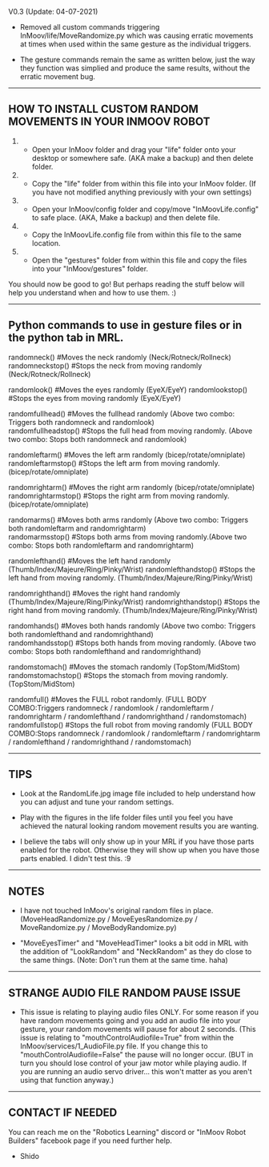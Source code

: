 V0.3 (Update: 04-07-2021)
- Removed all custom commands triggering InMoov/life/MoveRandomize.py which was causing erratic movements at times when used within the same gesture as the individual triggers.

- The gesture commands remain the same as written below, just the way they function was simplied and produce the same results, without the erratic movement bug.  
-----------------------------------------------------------
HOW TO INSTALL CUSTOM RANDOM MOVEMENTS IN YOUR INMOOV ROBOT
-----------------------------------------------------------
1) - Open your InMoov folder and drag your "life" folder onto your desktop or somewhere safe. (AKA make a backup) and then delete folder.

2) - Copy the "life" folder from within this file into your InMoov folder. (If you have not modified anything previously with your own settings)

3) - Open your InMoov/config folder and copy/move "InMoovLife.config" to safe place. (AKA, Make a backup) and then delete file.

4) - Copy the InMoovLife.config file from within this file to the same location.

5) - Open the "gestures" folder from within this file and copy the files into your "InMoov/gestures" folder.

You should now be good to go! But perhaps reading the stuff below will help you understand when and how to use them. :)

------------------------------------------------------------------------------------------
Python commands to use in gesture files or in the python tab in MRL.
------------------------------------------------------------------------------------------
randomneck()   #Moves the neck randomly (Neck/Rotneck/Rollneck)
randomneckstop()   #Stops the neck from moving randomly (Neck/Rotneck/Rollneck)

randomlook()   #Moves the eyes randomly (EyeX/EyeY)
randomlookstop()   #Stops the eyes from moving randomly (EyeX/EyeY)

randomfullhead()   #Moves the fullhead randomly (Above two combo: Triggers both randomneck and randomlook)   
randomfullheadstop()    #Stops the full head from moving randomly. (Above two combo: Stops both randomneck and randomlook)   

randomleftarm()   #Moves the left arm randomly (bicep/rotate/omniplate)
randomleftarmstop()   #Stops the left arm from moving randomly.(bicep/rotate/omniplate)

randomrightarm()   #Moves the right arm randomly (bicep/rotate/omniplate)
randomrightarmstop()   #Stops the right arm from moving randomly.(bicep/rotate/omniplate)

randomarms()   #Moves both arms randomly (Above two combo: Triggers both randomleftarm and randomrightarm)   
randomarmsstop()   #Stops both arms from moving randomly.(Above two combo: Stops both randomleftarm and randomrightarm)   

randomlefthand()   #Moves the left hand randomly (Thumb/Index/Majeure/Ring/Pinky/Wrist)
randomlefthandstop()   #Stops the left hand from moving randomly.    (Thumb/Index/Majeure/Ring/Pinky/Wrist)

randomrighthand()   #Moves the right hand randomly (Thumb/Index/Majeure/Ring/Pinky/Wrist)
randomrighthandstop()   #Stops the right hand from moving randomly.    (Thumb/Index/Majeure/Ring/Pinky/Wrist)

randomhands()   #Moves both hands randomly (Above two combo: Triggers both randomlefthand and randomrighthand)  
randomhandsstop()   #Stops both hands from moving randomly.    (Above two combo: Stops both randomlefthand and randomrighthand)  

randomstomach()   #Moves the stomach randomly (TopStom/MidStom)
randomstomachstop()   #Stops the stomach from moving randomly. (TopStom/MidStom)

randomfull()   #Moves the FULL robot randomly. (FULL BODY COMBO:Triggers randomneck / randomlook / randomleftarm / randomrightarm / randomlefthand / randomrighthand / randomstomach)
randomfullstop()   #Stops the full robot from moving randomly (FULL BODY COMBO:Stops randomneck / randomlook / randomleftarm / randomrightarm / randomlefthand / randomrighthand / randomstomach)

----
TIPS
----
- Look at the RandomLife.jpg image file included to help understand how you can adjust and tune your random settings. 

- Play with the figures in the life folder files until you feel you have achieved the natural looking random movement results you are wanting.

- I believe the tabs will only show up in your MRL if you have those parts enabled for the robot. Otherwise they will show up when you have those parts enabled. I didn't test this. :9

-----
NOTES
-----
- I have not touched InMoov's original random files in place. (MoveHeadRandomize.py / MoveEyesRandomize.py / MoveRandomize.py / MoveBodyRandomize.py)

- "MoveEyesTimer" and "MoveHeadTimer" looks a bit odd in MRL with the addition of "LookRandom" and "NeckRandom" as they do close to the same things. (Note: Don't run them at the same time. haha)

-------------------------------------
STRANGE AUDIO FILE RANDOM PAUSE ISSUE
-------------------------------------
- This issue is relating to playing audio files ONLY. For some reason if you have random movements going and you add an audio file into your gesture, your random movements will pause for about 2 seconds. 
(This issue is relating to "mouthControlAudiofile=True" from within the InMoov/services/1_AudioFile.py file. If you change this to "mouthControlAudiofile=False" the pause will no longer occur. (BUT in turn you should lose control of your jaw motor while playing audio. If you are running an audio servo driver... this won't matter as you aren't using that function anyway.) 

-----------------
CONTACT IF NEEDED
-----------------
You can reach me on the "Robotics Learning" discord or "InMoov Robot Builders" facebook page if you need further help. 

- Shido
